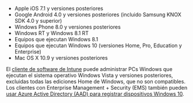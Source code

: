 
  - Apple iOS 7.1 y versiones posteriores
  - Google Android 4.0 y versiones posteriores (incluido Samsung KNOX SDK 4.0 y superior)
  - Windows Phone 8.0 y versiones posteriores
  - Windows RT y Windows 8.1 RT
  - Equipos que ejecutan Windows 8.1
  - Equipos que ejecutan Windows 10 (versiones Home, Pro, Education y Enterprise)
  - Mac OS X 10.9 y versiones posteriores

El [cliente de software de Intune](/intune/deploy-use/manage-windows-pcs-with-microsoft-intune) puede administrar PCs Windows que ejecutan el sistema operativo Windows Vista y versiones posteriores, excluidas todas las ediciones Home de Windows, que no son compatibles.  Los clientes con Enterprise Management + Security (EMS) también pueden [usar Azure Active Directory (AAD) para registrar dispositivos Windows 10](set-up-windows-device-management-with-microsoft-intune.md#azure-active-directory-enrollment).


<!--HONumber=Sep16_HO2-->


